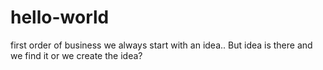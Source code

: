 # hello-world
first order of business
we always start with an idea..
But idea is there and we find it 
or we create the idea?
